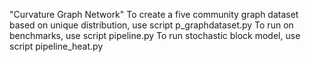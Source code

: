 "Curvature Graph Network"
To create a five community graph dataset based on unique distribution, use script p_graphdataset.py
To run on benchmarks, use script pipeline.py
To run stochastic block model, use script pipeline_heat.py
